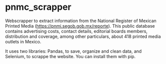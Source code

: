 # pnmc_scrapper
Webscrapper to extract information from the National Register of Mexican Printed Media (https://pnmi.segob.gob.mx/reporte).
This public database contains advertising costs, contact details, editorial boards members, distribution and coverage, among other particulars, about 418 printed media outlets in Mexico. 

It uses two libraries: Pandas, to save, organize and clean data, and Selenium, to scrappe the website. You can install them with pip. 
